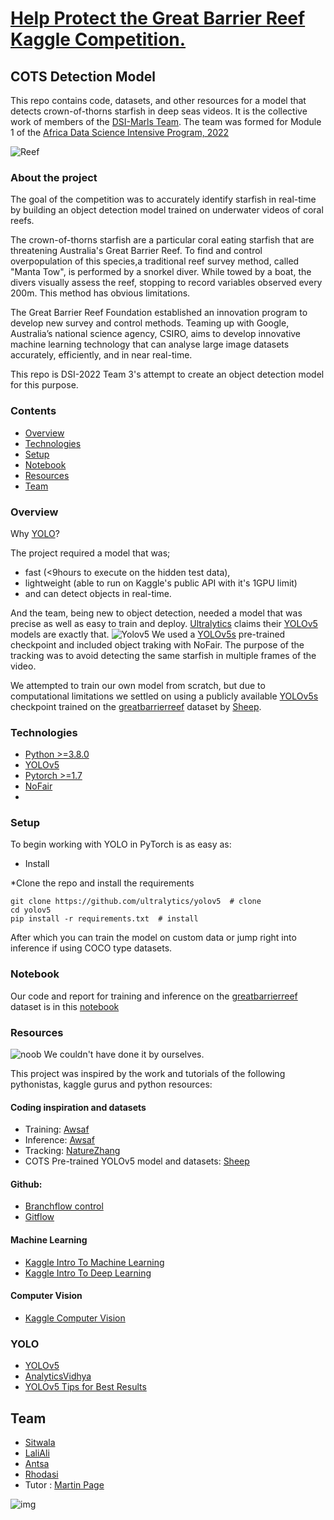 # [Help Protect the Great Barrier Reef Kaggle Competition.](https://www.kaggle.com/c/tensorflow-great-barrier-reef/overview)
## COTS Detection Model 

This repo contains code, datasets, and other resources for a model that detects crown-of-thorns starfish in deep seas videos.
It is the collective work of members of the [DSI-Marls Team](#Team). The team was formed for Module 1 of the [Africa Data Science Intensive Program, 2022](http://dsi-program.com/)

![Reef](https://blogger.googleusercontent.com/img/a/AVvXsEj6-rQw5r22Bt47BUTtW5bn_dcWT7zMeADwtvsAHS3kBt6w8eWTmCM649ZcJcvosIMup6flKFIaI8p4M9ZzH1yXpEaMRjvwwfVZ_hMqgXCxtwNzEK25vTa-J2ly20by3M1zx7rTymo-tBI6Fq-mj1SJfCOXsOz0Ou1Esi4h2omvQSW98AjsONsVS-EA)

### About the project 

The goal of the competition was to accurately identify starfish in real-time by building an object detection model trained on underwater videos of coral reefs. 

The crown-of-thorns starfish are a particular coral eating starfish that are threatening Australia's Great Barrier Reef. To find and control overpopulation of this species,a traditional reef survey method, called "Manta Tow", is performed by a snorkel diver. While towed by a boat, the divers visually assess the reef, stopping to record variables observed every 200m. This method has obvious limitations. 

The Great Barrier Reef Foundation established an innovation program to develop new survey and control methods. Teaming up with Google, Australia’s national science agency, CSIRO, aims to develop innovative machine learning technology that can analyse large image datasets accurately, efficiently, and in near real-time.

This repo is DSI-2022 Team 3's attempt to create an object detection model for this purpose.

### Contents
* [Overview](#overview)
* [Technologies](#technologies)
* [Setup](#setup)
* [Notebook](#notebook)
* [Resources](#resources)
* [Team](#team)

### Overview
Why [YOLO](https://www.analyticsvidhya.com/blog/2018/12/practical-guide-object-detection-yolo-framewor-python)? 

The project required a model that was; 
* fast (<9hours to execute on the hidden test data), 
* lightweight (able to run on Kaggle's public API with it's 1GPU limit) 
* and can detect objects in real-time.

And the team, being new to object detection, needed a model that was precise as well as easy to train and deploy. [Ultralytics](https://ultralytics.com/yolov5) claims their [YOLOv5](https://github.com/ultralytics/yolov5) models are exactly that. 
![Yolov5](https://cdn-images-1.medium.com/max/1024/0*XfVf5tdxHOnogHbU.png)
We used a [YOLOv5s](https://github.com/ultralytics/yolov5/releases) pre-trained checkpoint and included object traking with NoFair. The purpose of the tracking was to avoid detecting the same starfish in multiple frames of the video. 

We attempted to train our own model from scratch, but due to computational limitations we settled on using a publicly available [YOLOv5s](https://github.com/ultralytics/yolov5) checkpoint trained on the [greatbarrierreef](https://www.kaggle.com/c/tensorflow-great-barrier-reef/overview) dataset by [Sheep](https://www.kaggle.com/steamedsheep). 


### Technologies
* [Python >=3.8.0](https://www.python.org/)
* [YOLOv5](https://github.com/ultralytics/yolov5)
* [Pytorch >=1.7](https://pytorch.org/)
* [NoFair](https://github.com/tryolabs/norfair)
* 

### Setup
To begin working with YOLO in PyTorch is as easy as:
* Install

*Clone the repo and install the requirements
  ```
  git clone https://github.com/ultralytics/yolov5  # clone
  cd yolov5
  pip install -r requirements.txt  # install
  ```

After which you can train the model on custom data or jump right into inference if using COCO type datasets.

### Notebook
Our code and report for training and inference on the [greatbarrierreef](https://www.kaggle.com/c/tensorflow-great-barrier-reef/overview) dataset is in this [notebook](https://github.com/DhasiM/cots-detection/blob/main/notebooks/Colab_Train_YOLOX_on_a_Custom_Dataset.ipynb)

### Resources
![noob](https://c.tenor.com/XH9VpXFGzYYAAAAS/noob-loser.gif) We couldn't have done it by ourselves. 

This project was inspired by the work and tutorials of the following pythonistas, kaggle gurus and python resources:

#### Coding inspiration and datasets
* Training: [Awsaf](https://www.kaggle.com/awsaf49/great-barrier-reef-yolov5-train)
* Inference: [Awsaf](https://www.kaggle.com/awsaf49/great-barrier-reef-yolov5-infer)
* Tracking: [NatureZhang](https://www.kaggle.com/naturezhang/yolov5-detections-tracking-on-cot)
* COTS Pre-trained YOLOv5 model and datasets: [Sheep](https://www.kaggle.com/steamedsheep)

#### Github:
* [Branchflow control](https://www.atlassian.com/git/tutorials/comparing-workflows/feature-branch-workflow)  
* [Gitflow](https://jeffkreeftmeijer.com/git-flow/)      
                                                                                      

#### Machine Learning 
* [Kaggle Intro To Machine Learning](https://www.kaggle.com/learn/intro-to-machine-learning)
* [Kaggle Intro To Deep Learning](https://www.kaggle.com/learn/intro-to-deep-learning)

#### Computer Vision
* [Kaggle Computer Vision ](https://www.kaggle.com/learn/computer-vision)

### YOLO
* [YOLOv5](https://docs.ultralytics.com/quick-start/)
* [AnalyticsVidhya](https://www.analyticsvidhya.com/blog/2018/12/practical-guide-object-detection-yolo-framewor-python)
* [YOLOv5 Tips for Best Results](https://docs.ultralytics.com/tutorials/training-tips-best-results/)

## Team
* [Sitwala](https://github.com/SitwalaM)
* [LaliAli](https://github.com/laliali20)
* [Antsa](https://github.com/AntsaHoneywinner)
* [Rhodasi](https://github.com/DhasiM)
* Tutor : [Martin Page](https://github.com/martinjpage)


![img](https://us.lifelovingfoods.com/wp-content/uploads/2020/12/under-construction-gif-11.gif)
